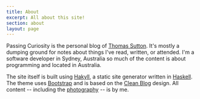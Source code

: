 ```yaml
---
title: About
excerpt: All about this site!
section: about
layout: page
---
```


Passing Curiosity is the personal blog of [Thomas Sutton][me]. It's mostly
a dumping ground for notes about things I've read, written, or attended. I'm
a software developer in Sydney, Australia so much of the content is about
programming and located in Australia.

The site itself is built using [Hakyll][], a static site generator written in
[Haskell][]. The theme uses [Bootstrap][] and is based on the [Clean Blog][]
design. All content -- including the [photography][Flickr] -- is by me.

[me]: http://thomas-sutton.id.au/
[Hakyll]: http://jaspervdj.be/hakyll/
[Haskell]: https://www.haskell.org/
[Bootstrap]: http://getbootstrap.com/
[Clean Blog]: http://startbootstrap.com/template-overviews/clean-blog/ 
[Flickr]: https://www.flickr.com/photos/thsutton
